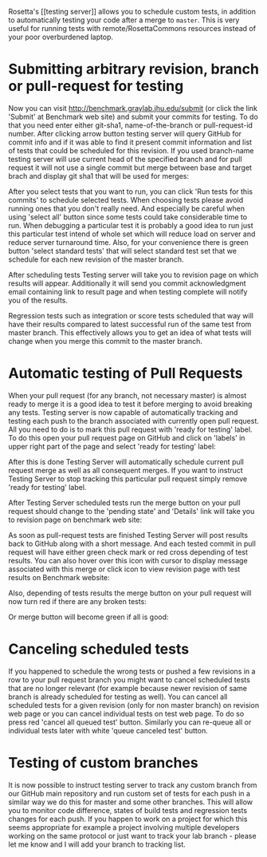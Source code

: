 Rosetta's [[testing server]] allows you to schedule custom tests, in addition to automatically testing your code after a merge to `master`. 
This is very useful for running tests with remote/RosettaCommons resources instead of your poor overburdened laptop.

Submitting arbitrary revision, branch or pull-request for testing
=================================================================

Now you can visit http://benchmark.graylab.jhu.edu/submit (or click the link 'Submit' at Benchmark web site) and submit your commits for testing. 
To do that you need enter either git-sha1, name-of-the-branch or pull-request-id number. 
After clicking arrow button testing server will query GitHub for commit info and if it was able to find it present commit information and list of tests that could be scheduled for this revision. 
If you used branch-name testing server will use current head of the specified branch and for pull request it will not use a single commit but merge between base and target brach and display git sha1 that will be used for merges:


After you select tests that you want to run, you can click 'Run tests for this commits' to schedule selected tests. 
When choosing tests please avoid running ones that you don't really need. 
And especially be careful when using 'select all' button since some tests could take considerable time to run. 
When debugging a particular test it is probably a good idea to run just this particular test intend of whole set which will reduce load on server and reduce server turnaround time. 
Also, for your convenience there is green button 'select standard tests' that will select standard test set that we schedule for each new revision of the master branch.

After scheduling tests Testing server will take you to revision page on which results will appear. 
Additionally it will send you commit acknowledgment email containing link to result page and when testing complete will notify you of the results. 

Regression tests such as integration or score tests scheduled that way will have their results compared to latest successful run of the same test from master branch. 
This effectively allows you to get an idea of what tests will change when you merge this commit to the master branch.


Automatic testing of Pull Requests 
==================================
When your pull request (for any branch, not necessary master) is almost ready to merge it is a good idea to test it before merging to avoid breaking any tests. 
Testing server is now capable of automatically tracking and testing each push to the branch associated with currently open pull request. 
All you need to do is to mark this pull request with 'ready for testing' label. 
To do this open your pull request page on GitHub and click on 'labels' in upper right part of the page and select 'ready for testing' label:



After this is done Testing Server will automatically schedule current pull request merge as well as all consequent merges. 
If you want to instruct Testing Server to stop tracking this particular pull request simply remove 'ready for testing' label.

After Testing Server scheduled tests run the merge button on your pull request should change to the 'pending state' and 'Details' link will take you to revision page on benchmark web site:


As soon as pull-request tests are finished Testing Server will post results back to GitHub along with a short message. 
And each tested commit in pull request will have either green check mark or red cross depending of test results. 
You can also hover over this icon with cursor to display message associated with this merge or click icon to view revision page with test results on Benchmark website:



Also, depending of tests results the merge button on your pull request will now turn red if there are any broken tests:



Or merge button will become green if all is good:



Canceling scheduled tests
=========================
If you happened to schedule the wrong tests or pushed a few revisions in a row to your pull request branch you might want to cancel scheduled tests that are no longer relevant (for example because newer revision of same branch is already scheduled for testing as well). 
You can cancel all scheduled tests for a given revision (only for non master branch) on revision web page or you can cancel individual tests on test web page. 
To do so press red 'cancel all queued test' button. 
Similarly you can re-queue all or individual tests later with white 'queue canceled test' button. 


Testing of custom branches
==========================
It is now possible to instruct testing server to track any custom branch from our GitHub main repository and run custom set of tests for each push in a similar way we do this for master and some other branches. 
This will allow you to monitor code difference, states of build tests and regression tests changes for each push. 
If you happen to work on a project for which this seems appropriate for example a project involving multiple developers working on the same protocol or just want to track your lab branch - please let me know and I will add your branch to tracking list.